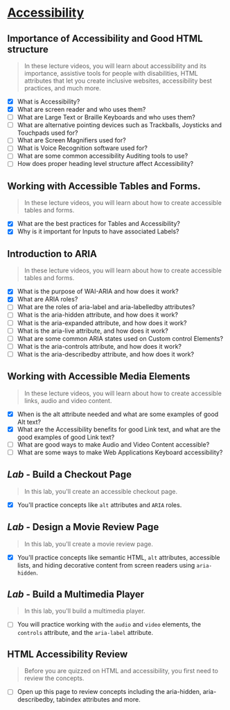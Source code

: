# <u>Accessibility</u>

## Importance of Accessibility and Good HTML structure
> In these lecture videos, you will learn about accessibility and its importance, assistive tools for people with disabilities, HTML attributes that let you create inclusive websites, accessibility best practices, and much more.
- [x] What is Accessibility?
- [x] What are screen reader and who uses them?
- [ ] What are Large Text or Braille Keyboards and who uses them?
- [ ] What are alternative pointing devices such as Trackballs, Joysticks and Touchpads used for?
- [ ] What are Screen Magnifiers used for?
- [ ] What is Voice Recognition software used for?
- [ ] What are some common accessibility Auditing tools to use?
- [ ] How does proper heading level structure affect Accessibility?

## Working with Accessible Tables and Forms.
> In these lecture videos, you will learn about how to create accessible tables and forms.
- [x] What are the best practices for Tables and Accessibility?
- [x] Why is it important for Inputs to have associated Labels?

## Introduction to ARIA
> In these lecture videos, you will learn about how to create accessible tables and forms.
- [x] What is the purpose of WAI-ARIA and how does it work?
- [x] What are ARIA roles?
- [ ] What are the roles of aria-label and aria-labelledby attributes?
- [ ] What is the aria-hidden attribute, and how does it work?
- [ ] What is the aria-expanded attribute, and how does it work?
- [ ] What is the aria-live attribute, and how does it work?
- [ ] What are some common ARIA states used on Custom control Elements?
- [ ] What is the aria-controls attribute, and how does it work?
- [ ] What is the aria-describedby attribute, and how does it work?

## Working with Accessible Media Elements
> In these lecture videos, you will learn about how to create accessible links, audio and video content.
- [x] When is the alt attribute needed and what are some examples of good Alt text?
- [x] What are the Accessibility benefits for good Link text, and what are the good examples of good Link text?
- [ ] What are good ways to make Audio and Video Content accessible?
- [ ] What are some ways to make Web Applications Keyboard accessibility? 

## *Lab -* Build a Checkout Page  
> In this lab, you'll create an accessible checkout page.

- [x] You'll practice concepts like `alt` attributes and `ARIA` roles.

## *Lab -* Design a Movie Review Page
> In this lab, you'll create a movie review page.

- [x] You'll practice concepts like semantic HTML, `alt` attributes, accessible lists, and hiding decorative content from screen readers using `aria-hidden`.


## *Lab -* Build a Multimedia Player 
> In this lab, you'll build a multimedia player.

- [ ] You will practice working with the `audio` and `video` elements, the `controls` attribute, and the `aria-label` attribute.


## HTML Accessibility Review
> Before you are quizzed on HTML and accessibility, you first need to review the concepts.

- [ ] Open up this page to review concepts including the aria-hidden, aria-describedby, tabindex attributes and more.